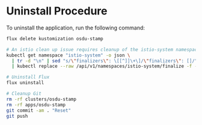 # Uninstall Procedure

To uninstall the application, run the following command:

```bash
flux delete kustomization osdu-stamp

# An istio clean up issue requires cleanup of the istio-system namespace.
kubectl get namespace "istio-system" -o json \
  | tr -d "\n" | sed "s/\"finalizers\": \[[^]]\+\]/\"finalizers\": []/" \
  | kubectl replace --raw /api/v1/namespaces/istio-system/finalize -f -

# Uninstall Flux
flux uninstall

# Cleanup Git
rm -rf clusters/osdu-stamp
rm -rf apps/osdu-stamp
git commit -am . "Reset"
git push
```

